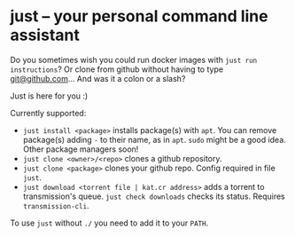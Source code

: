 # just – your personal command line assistant

Do you sometimes wish you could run docker images with `just run instructions`? Or clone from github without having to type git@github.com... And was it a colon or a slash?

Just is here for you :)

Currently supported:

* `just install <package>` installs package(s) with `apt`. You can remove package(s) adding `-` to their name, as in `apt`. `sudo` might be a good idea. Other package managers soon!
* `just clone <owner>/<repo>` clones a github repository.
* `just clone <package>` clones your github repo. Config required in file `just`.
* `just download <torrent file | kat.cr address>` adds a torrent to transmission's queue. `just check downloads` checks its status. Requires `transmission-cli`.

To use `just` without `./` you need to add it to your `PATH`.
